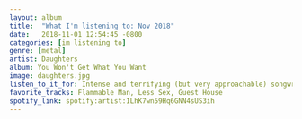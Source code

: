 ```yaml
---
layout: album
title:  "What I'm listening to: Nov 2018"
date:   2018-11-01 12:54:45 -0800
categories: [im listening to]
genre: [metal]
artist: Daughters
album: You Won't Get What You Want
image: daughters.jpg
listen_to_it_for: Intense and terrifying (but very approachable) songwriting
favorite_tracks: Flammable Man, Less Sex, Guest House
spotify_link: spotify:artist:1LhK7wn59Hq6GNN4sUS3ih
---
```

